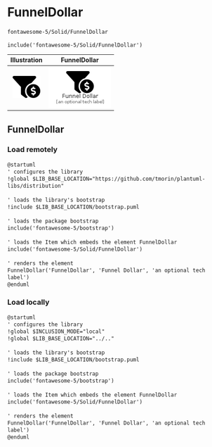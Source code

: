 # FunnelDollar


```text
fontawesome-5/Solid/FunnelDollar
```

```text
include('fontawesome-5/Solid/FunnelDollar')
```



| Illustration | FunnelDollar |
| :---: | :---: |
| ![illustration for Illustration](../../fontawesome-5/Solid/FunnelDollar.png) | ![illustration for FunnelDollar](../../fontawesome-5/Solid/FunnelDollar.Local.png) |




## FunnelDollar

### Load remotely
```plantuml
@startuml
' configures the library
!global $LIB_BASE_LOCATION="https://github.com/tmorin/plantuml-libs/distribution"

' loads the library's bootstrap
!include $LIB_BASE_LOCATION/bootstrap.puml

' loads the package bootstrap
include('fontawesome-5/bootstrap')

' loads the Item which embeds the element FunnelDollar
include('fontawesome-5/Solid/FunnelDollar')

' renders the element
FunnelDollar('FunnelDollar', 'Funnel Dollar', 'an optional tech label')
@enduml
```

### Load locally
```plantuml
@startuml
' configures the library
!global $INCLUSION_MODE="local"
!global $LIB_BASE_LOCATION="../.."

' loads the library's bootstrap
!include $LIB_BASE_LOCATION/bootstrap.puml

' loads the package bootstrap
include('fontawesome-5/bootstrap')

' loads the Item which embeds the element FunnelDollar
include('fontawesome-5/Solid/FunnelDollar')

' renders the element
FunnelDollar('FunnelDollar', 'Funnel Dollar', 'an optional tech label')
@enduml
```


